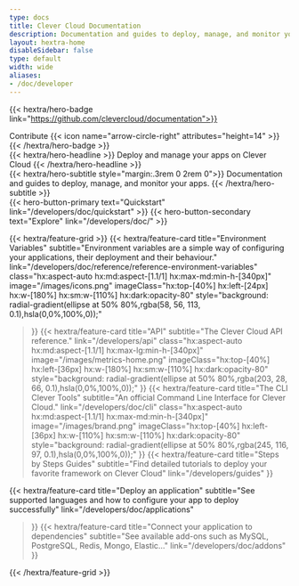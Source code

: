 ```yaml
---
type: docs
title: Clever Cloud Documentation
description: Documentation and guides to deploy, manage, and monitor your services on Clever Cloud
layout: hextra-home
disableSidebar: false
type: default
width: wide
aliases:
- /doc/developer
---
```

<!-- markdownlint-disable MD033 MD034-->
{{< hextra/hero-badge link="https://github.com/clevercloud/documentation">}}
  <div class="hx:w-2 hx:h-2 hx:rounded-full hx:bg-primary-400"></div>
  Contribute
  {{< icon name="arrow-circle-right" attributes="height=14" >}}
{{< /hextra/hero-badge >}}

<div class="hx:mt-6 hx:mb-6">
{{< hextra/hero-headline >}}
  Deploy and manage your apps
  on Clever Cloud
{{< /hextra/hero-headline >}}
</div>

<div class="hx:mb-12">
{{< hextra/hero-subtitle style="margin:.3rem 0 2rem 0">}}
  Documentation and guides to deploy,
  manage, and monitor your apps.
{{< /hextra/hero-subtitle >}}
</div>

<div class="hx:mb-6">
{{< hero-button-primary text="Quickstart" link="/developers/doc/quickstart" >}}
{{< hero-button-secondary text="Explore" link="/developers/doc/" >}}
</div>

<div class="hx:mt-6"></div>

{{< hextra/feature-grid >}}
  {{< hextra/feature-card
    title="Environment Variables"
    subtitle="Environment variables are a simple way of configuring your applications, their deployment and their behaviour."
    link="/developers/doc/reference/reference-environment-variables"
    class="hx:aspect-auto hx:md:aspect-[1.1/1] hx:max-md:min-h-[340px]"
    image="/images/icons.png"
    imageClass="hx:top-[40%] hx:left-[24px] hx:w-[180%] hx:sm:w-[110%] hx:dark:opacity-80"
    style="background: radial-gradient(ellipse at 50% 80%,rgba(58, 56, 113, 0.1),hsla(0,0%,100%,0));"
  >}}
  {{< hextra/feature-card
    title="API"
    subtitle="The Clever Cloud API reference."
    link="/developers/api"
    class="hx:aspect-auto hx:md:aspect-[1.1/1] hx:max-lg:min-h-[340px]"
    image="/images/metrics-home.png"
    imageClass="hx:top-[40%] hx:left-[36px] hx:w-[180%] hx:sm:w-[110%] hx:dark:opacity-80"
    style="background: radial-gradient(ellipse at 50% 80%,rgba(203, 28, 66, 0.1),hsla(0,0%,100%,0));"
  >}}
  {{< hextra/feature-card
    title="The CLI Clever Tools"
    subtitle="An official Command Line Interface for Clever Cloud."
    link="/developers/doc/cli"
    class="hx:aspect-auto hx:md:aspect-[1.1/1] hx:max-md:min-h-[340px]"
    image="/images/brand.png"
    imageClass="hx:top-[40%] hx:left-[36px] hx:w-[110%] hx:sm:w-[110%] hx:dark:opacity-80"
    style="background: radial-gradient(ellipse at 50% 80%,rgba(245, 116, 97, 0.1),hsla(0,0%,100%,0));"
  >}}
  {{< hextra/feature-card
    title="Steps by Steps Guides"
    subtitle="Find detailed tutorials to deploy your favorite framework on Clever Cloud"
    link="/developers/guides"
  >}}

  {{< hextra/feature-card
    title="Deploy an application"
    subtitle="See supported languages and how to configure your app to deploy successfully"
    link="/developers/doc/applications"
  >}}
  {{< hextra/feature-card
    title="Connect your application to dependencies"
    subtitle="See available add-ons such as MySQL, PostgreSQL, Redis, Mongo, Elastic…"
    link="/developers/doc/addons"
  >}}

{{< /hextra/feature-grid >}}
